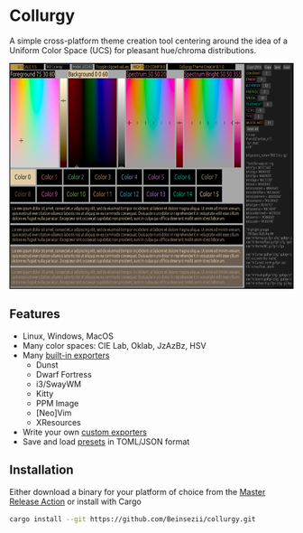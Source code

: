 # Collurgy
A simple cross-platform theme creation tool centering around the idea of a Uniform Color Space (UCS) for pleasant hue/chroma distributions.

<img src="./screenshot.png" height = 400px />

## Features
  * Linux, Windows, MacOS
  * Many color spaces: CIE Lab, Oklab, JzAzBz, HSV
  * Many [built-in exporters](./builtins/)
    * Dunst
    * Dwarf Fortress
    * i3/SwayWM
    * Kitty
    * PPM Image
    * [Neo]Vim
    * XResources
  * Write your own [custom exporters](./exporters/bsz-i3-blocklets.toml)
  * Save and load [presets](./examples/) in TOML/JSON format

## Installation
Either download a binary for your platform of choice from the [Master Release Action](https://github.com/Beinsezii/collurgy/actions/workflows/build_release_master.yml) or install with Cargo
```bash
cargo install --git https://github.com/Beinsezii/collurgy.git
```
